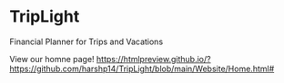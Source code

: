 # TripLight
 Financial Planner for Trips and Vacations

View our homne page!
https://htmlpreview.github.io/?https://github.com/harshp14/TripLight/blob/main/Website/Home.html#
